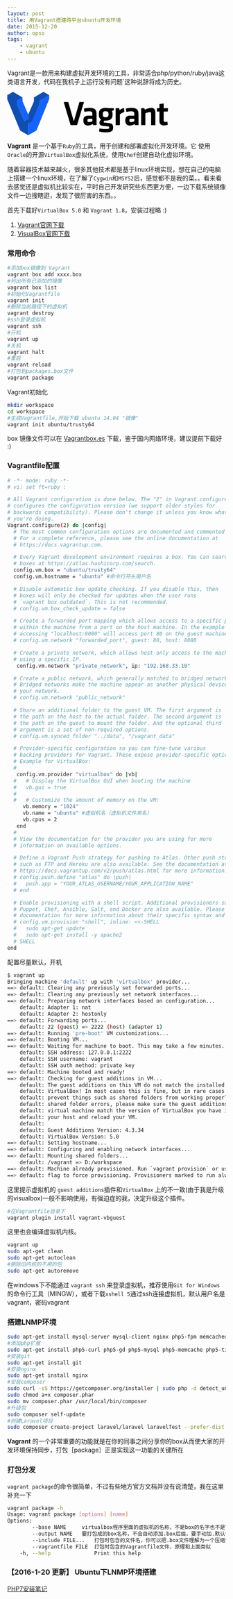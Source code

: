 ```yaml
---
layout: post
title: 用Vagrant搭建跨平台ubuntu开发环境
date: 2015-12-20
author: opso
tags: 
    - vagrant
    - ubuntu
---
```


Vagrant是一款用来构建虚拟开发环境的工具，非常适合php/python/ruby/java这类语言开发，代码在我机子上运行没有问题`这种说辞将成为历史。

<!--more-->

<svg xmlns="http://www.w3.org/2000/svg" viewBox="0 0 223 60" class="logo" height="100">
  <path class="text" fill="#000000" d="M99.88 14.1h6.29l-9.56 32h-8.93l-9.56-32h6.29l7.73 26.66 7.74-26.66zm23.78 32h-4.8l-.43-1.59c-2.083 1.355-4.515 2.074-7 2.07-4.28 0-6.1-2.93-6.1-7 0-4.76 2.07-6.58 6.82-6.58h5.62v-2.42c0-2.59-.72-3.51-4.47-3.51-2.182.023-4.356.264-6.49.72l-.72-4.47c2.606-.723 5.296-1.096 8-1.11 7.35 0 9.51 2.59 9.51 8.46l.06 15.43zm-5.86-8.84h-4.32c-1.92 0-2.45.53-2.45 2.31s.53 2.35 2.35 2.35c1.55-.022 3.07-.435 4.42-1.2v-3.46zm17.05 2.54c-.74.36-1.26 1.057-1.39 1.87 0 .62.38.91 1.3 1 2.59.29 4 .43 6.77.72 3.8.43 5 2.31 5 5.67 0 5-1.83 7-10.57 7-3.04.003-6.067-.4-9-1.2l.72-4.37c2.576.654 5.222.99 7.88 1 4.66 0 5.57-.34 5.57-1.87s-.43-1.68-2.21-1.87c-2.69-.29-3.8-.43-6.77-.77-3.31-.38-4.61-1.49-4.61-4.47.102-1.657 1.02-3.156 2.45-4-2.16-1.3-3.17-3.46-3.17-6.29V30c.1-4.85 2.64-7.78 9.42-7.78 1.348-.01 2.692.15 4 .48h7.21v2.93c-.82.24-1.78.48-2.59.72.558 1.135.84 2.386.82 3.65v2.21c0 4.76-2.88 7.64-9.42 7.64-.47.01-.94-.006-1.41-.05zm1.34-12.88c-2.88 0-3.89 1.06-3.89 3.27V32c0 2.31 1.15 3.17 3.89 3.17s3.94-.91 3.94-3.17v-1.81c.01-2.19-1-3.26-3.93-3.26l-.01-.01zm25.9.68c-2.148.973-4.217 2.11-6.19 3.4v15.1H150V22.7h5l.38 2.59c1.906-1.29 3.974-2.32 6.15-3.07l.56 5.38zm19.6 18.5h-4.8l-.43-1.59c-2.083 1.355-4.515 2.074-7 2.07-4.28 0-6.1-2.93-6.1-7 0-4.76 2.07-6.58 6.82-6.58h5.62v-2.42c0-2.59-.72-3.51-4.47-3.51-2.182.023-4.356.264-6.49.72l-.72-4.47c2.606-.723 5.296-1.096 8-1.11 7.35 0 9.51 2.59 9.51 8.46l.06 15.43zm-5.86-8.84h-4.32c-1.92 0-2.45.53-2.45 2.31s.53 2.35 2.35 2.35c1.55-.022 3.07-.435 4.42-1.2v-3.46zm23.3 8.84V29.76c0-1.25-.53-1.87-1.87-1.87-2.147.252-4.22.932-6.1 2V46.1h-5.86V22.7h4.47l.58 2c2.92-1.46 6.11-2.295 9.37-2.45 3.89 0 5.28 2.74 5.28 6.92v17l-5.87-.07zm23.11-.44c-1.653.578-3.39.886-5.14.91-4.28 0-6.44-2-6.44-6.2v-13h-3.51V22.7h3.51v-5.81l5.86-.82v6.63h6l-.38 4.66h-5.62v12.25c-.076.576.124 1.154.54 1.56.414.408.995.597 1.57.51.994-.03 1.98-.19 2.93-.48l.68 4.46z"></path>
  <path class="front" fill="#1563FF" d="M58.03 10.12V4.63L44.84 12.3v4.64L34.29 39.7l-5.28 3.64v16.67l11.31-6.52 17.71-43.37zM29.01 31.47L21.1 13V7.78l-.05-.02-7.86 4.54v4.64L23.74 40.7l5.27-2.61v-6.62z"></path>
  <path class="shadow" fill="#104EB2" d="M50.12.01L36.94 7.73h-.01V13l-7.92 18.47v6.17l-5.27 3.06-10.55-23.76v-4.65l7.92-4.55L7.91.01 0 4.63v5.66l17.81 43.25 11.2 6.47V43.76l5.28-3.06-.07-.04 10.62-23.72v-4.65l13.19-7.66"></path>
</svg>

**Vagrant** 是一个基于`Ruby`的工具，用于创建和部署虚拟化开发环境。它 使用`Oracle`的开源`VirtualBox`虚拟化系统，使用`Chef`创建自动化虚拟环境。

随着容器技术越来越火，很多其他技术都是基于linux环境实现，想在自己的电脑上搭建一个linux环境，在了解了`Cygwin`和`MSYS2`后，感觉都不是我的菜。。看来看去感觉还是虚拟机比较实在，平时自己开发研究些东西更方便，一边下载系统镜像文件一边搜瞎逛，发现了很厉害的东西。。

首先下载好`VirtualBox 5.0` 和 `Vagrant 1.8`，安装过程略 :)

1. [Vagrant官网下载](https://www.vagrantup.com/downloads.html)
2. [VisualBox官网下载](https://www.virtualbox.org/wiki/Downloads)

### 常用命令

```bash
#添加box镜像到 Vagrant
vagrant box add xxxx.box
#列出所有已添加的镜像
vagrant box list
#初始化Vagrantfile
vagrant init
#删除当前路径下的虚拟机
vagrant destroy
#ssh登录虚拟机
vagrant ssh
#开机
vagrant up
#关机
vagrant halt
#重启
vagrant reload
#打包到packages.box文件
vagrant package 
```

Vagrant初始化

```bash
mkdir workspace
cd workspace
#生成Vagrantfile,开始下载 ubuntu 14.04 "镜像"
vagrant init ubuntu/trusty64
```
box 镜像文件可以在 [Vagrantbox.es](http://www.vagrantbox.es/) 下载，鉴于国内网络环境，建议提前下载好 :)

### Vagrantfile配置

```bash
# -*- mode: ruby -*-
# vi: set ft=ruby :

# All Vagrant configuration is done below. The "2" in Vagrant.configure
# configures the configuration version (we support older styles for
# backwards compatibility). Please don't change it unless you know what
# you're doing.
Vagrant.configure(2) do |config|
  # The most common configuration options are documented and commented below.
  # For a complete reference, please see the online documentation at
  # https://docs.vagrantup.com.

  # Every Vagrant development environment requires a box. You can search for
  # boxes at https://atlas.hashicorp.com/search.
  config.vm.box = "ubuntu/trusty64"
  config.vm.hostname = "ubuntu" #命令行开头用户名

  # Disable automatic box update checking. If you disable this, then
  # boxes will only be checked for updates when the user runs
  # `vagrant box outdated`. This is not recommended.
  # config.vm.box_check_update = false

  # Create a forwarded port mapping which allows access to a specific port
  # within the machine from a port on the host machine. In the example below,
  # accessing "localhost:8080" will access port 80 on the guest machine.
  # config.vm.network "forwarded_port", guest: 80, host: 8080

  # Create a private network, which allows host-only access to the machine
  # using a specific IP.
   config.vm.network "private_network", ip: "192.168.33.10"

  # Create a public network, which generally matched to bridged network.
  # Bridged networks make the machine appear as another physical device on
  # your network.
  # config.vm.network "public_network"

  # Share an additional folder to the guest VM. The first argument is
  # the path on the host to the actual folder. The second argument is
  # the path on the guest to mount the folder. And the optional third
  # argument is a set of non-required options.
  # config.vm.synced_folder "../data", "/vagrant_data"

  # Provider-specific configuration so you can fine-tune various
  # backing providers for Vagrant. These expose provider-specific options.
  # Example for VirtualBox:
  #
   config.vm.provider "virtualbox" do |vb|
  #   # Display the VirtualBox GUI when booting the machine
  #   vb.gui = true
  #
  #   # Customize the amount of memory on the VM:
     vb.memory = "1024"
     vb.name = "ubuntu" #虚拟机名（虚拟机文件夹名）
     vb.cpus = 2
   end
  #
  # View the documentation for the provider you are using for more
  # information on available options.

  # Define a Vagrant Push strategy for pushing to Atlas. Other push strategies
  # such as FTP and Heroku are also available. See the documentation at
  # https://docs.vagrantup.com/v2/push/atlas.html for more information.
  # config.push.define "atlas" do |push|
  #   push.app = "YOUR_ATLAS_USERNAME/YOUR_APPLICATION_NAME"
  # end

  # Enable provisioning with a shell script. Additional provisioners such as
  # Puppet, Chef, Ansible, Salt, and Docker are also available. Please see the
  # documentation for more information about their specific syntax and use.
  # config.vm.provision "shell", inline: <<-SHELL
  #   sudo apt-get update
  #   sudo apt-get install -y apache2
  # SHELL
end
```
配置尽量默认，开机

```bash
$ vagrant up
Bringing machine 'default' up with 'virtualbox' provider...
==> default: Clearing any previously set forwarded ports...
==> default: Clearing any previously set network interfaces...
==> default: Preparing network interfaces based on configuration...
    default: Adapter 1: nat
    default: Adapter 2: hostonly
==> default: Forwarding ports...
    default: 22 (guest) => 2222 (host) (adapter 1)
==> default: Running 'pre-boot' VM customizations...
==> default: Booting VM...
==> default: Waiting for machine to boot. This may take a few minutes...
    default: SSH address: 127.0.0.1:2222
    default: SSH username: vagrant
    default: SSH auth method: private key
==> default: Machine booted and ready!
==> default: Checking for guest additions in VM...
    default: The guest additions on this VM do not match the installed version of
    default: VirtualBox! In most cases this is fine, but in rare cases it can
    default: prevent things such as shared folders from working properly. If you see
    default: shared folder errors, please make sure the guest additions within the
    default: virtual machine match the version of VirtualBox you have installed on
    default: your host and reload your VM.
    default:
    default: Guest Additions Version: 4.3.34
    default: VirtualBox Version: 5.0
==> default: Setting hostname...
==> default: Configuring and enabling network interfaces...
==> default: Mounting shared folders...
    default: /vagrant => D:/workspace
==> default: Machine already provisioned. Run `vagrant provision` or use the `--provision`
==> default: flag to force provisioning. Provisioners marked to run always will still run.
```
这里提示虚拟机的 `guest additions`插件和`VirtualBox` 上的不一致(由于我是升级的visualbox)一般不影响使用，有强迫症的我，决定升级这个插件。

```bash
#在Vagrantfile目录下
vagrant plugin install vagrant-vbguest
```
这里也会编译虚拟机内核。

```bash
vagrant up
sudo apt-get clean
sudo apt-get autoclean
#删除旧内核的不用的包
sudo apt-get autoremove
```

在windows下不能通过 `vagrant ssh` 来登录虚拟机，推荐使用`Git for Windows`的命令行工具（MINGW），或者下载`xshell 5`通过ssh连接虚拟机，默认用户名是vagrant，密码vagrant

### 搭建LNMP环境

```bash
sudo apt-get install mysql-server mysql-client nginx php5-fpm memcached
#添加php扩展
sudo apt-get install php5-curl php5-gd php5-mysql php5-memcache php5-tidy
#安装git
sudo apt-get install git
#安装nginx
sudo apt-get install nginx
#安装composer
sudo curl -sS https://getcomposer.org/installer | sudo php -d detect_unicode=Off
sudo chmod a+x composer.phar
sudo mv composer.phar /usr/local/bin/composer
#升级包
sudo composer self-update
#创建Laravel项目
sudo composer create-project laravel/laravel laravelTest --prefer-dist
```

**Vagrant** 的一个非常重要的功能就是在你的同事之间分享你的box从而使大家的开发环境保持同步，打包［package］正是实现这一功能的关键所在

### 打包分发

`vagrant package`的命令很简单，不过有些地方官方文档并没有说清楚，我在这里补充一下

```bash
vagrant package -h
Usage: vagrant package [options] [name]
Options:
        --base NAME     virtualbox程序里面的虚拟机的名称，不是box的名字也不是Vagrantfile里面的虚拟机名称.默认是打包当前目录下面的虚拟机。
        --output NAME   要打包成的box名称，不会自动添加.box后缀，要手动加.默认值package.box
        --include FILE...   打包时包含的文件名，你可以把.box文件理解为一个压缩包
        --vagrantfile FILE  打包时包含的Vagrantfile文件，原理和上面类似
    -h, --help              Print this help
```

### 【2016-1-20 更新】 Ubuntu下LNMP环境搭建

[PHP7安装笔记](../php7-install)
